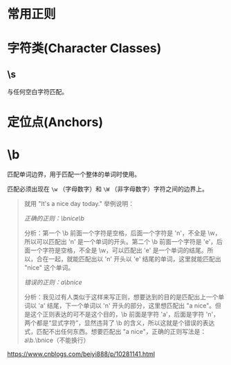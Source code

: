 # 常用正则



# 字符类(Character Classes)

## \s

与任何空白字符匹配。



# 定位点(Anchors)



# \b

匹配单词边界，用于匹配一个整体的单词时使用。 

匹配必须出现在 `\w` （字母数字）和 `\W` （非字母数字）字符之间的边界上。

> 就用 "It's a nice day today." 举例说明：
>
> *正确的正则：\bnice\b*
>
> 分析：第一个 \b 前面一个字符是空格，后面一个字符是 'n'，不全是 \w，所以可以匹配出 'n' 是一个单词的开头。第二个 \b 前面一个字符是 'e'，后面一个字符是空格，不全是 \w，可以匹配出 'e' 是一个单词的结尾。所以，合在一起，就能匹配出以 'n' 开头以 'e' 结尾的单词，这里就能匹配出 "nice" 这个单词。
>
> *错误的正则：a\bnice*
>
> 分析：我见过有人类似于这样来写正则，想要达到的目的是匹配出上一个单词以 'a' 结尾，下一个单词以 'n' 开头的部分，这里想匹配出 "a nice"。但是这个正则表达的可不是这个目的，\b 前面是字符 'a'，后面是字符 'n'，两个都是“显式字符”，显然违背了 \b 的含义，所以这就是个错误的表达式，匹配不出任何东西。想要匹配出 "a nice"，正确的正则写法是：a\b.\bnice（不能换行）

https://www.cnblogs.com/beiyi888/p/10281141.html